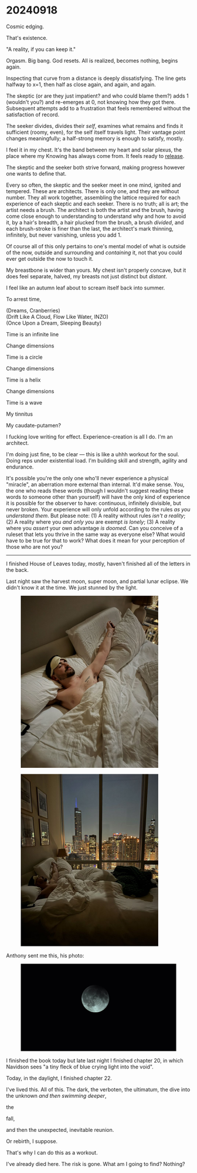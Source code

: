 # 20240918

Cosmic edging.

That's existence.

"A reality, if you can keep it."

Orgasm. Big bang. God resets. All is realized, becomes nothing, begins again.

Inspecting that curve from a distance is deeply dissatisfying. The line gets halfway to x=1, then half as close again, and again, and again.

The skeptic (or are they just impatient? and who could blame them?) adds 1 (wouldn't you?) and re-emerges at 0, not knowing how they got there. Subsequent attempts add to a frustration that feels remembered without the satisfaction of record.

The seeker divides, divides their _self_, examines what remains and finds it sufficient (roomy, even), for the self itself travels light. Their vantage point changes meaningfully; a half-strong memory is enough to satisfy, mostly.

I feel it in my chest. It's the band between my heart and solar plexus, the place where my Knowing has always come from. It feels ready to [release](https://www.youtube.com/watch?v=urzfTvI8I7o).

The skeptic and the seeker both strive forward, making progress however one wants to define that.

Every so often, the skeptic and the seeker meet in one mind, ignited and tempered. These are architects. There is only one, and they are without number. They all work together, assembling the lattice required for each experience of each skeptic and each seeker. There is no truth; all is art; the artist needs a brush. The architect is both the artist and the brush, having come close enough to understanding to understand why and how to avoid it, by a hair's breadth, a hair plucked from the brush, a brush _divided_, and each brush-stroke is finer than the last, the architect's mark thinning, infinitely, but never vanishing, unless you add 1.

Of course all of this only pertains to one's mental model of what is outside of the now, outside and surrounding and _containing_ it, not that you could ever get outside the now to touch it.

My breastbone is wider than yours. My chest isn't properly concave, but it does feel separate, halved, my breasts not just distinct but _distant_.

I feel like an autumn leaf about to scream itself back into summer.

To arrest time,

(Dreams, Cranberries)\
(Drift Like A Cloud, Flow Like Water, INZO)\
(Once Upon a Dream, Sleeping Beauty)

Time is an infinite line

Change dimensions

Time is a circle

Change dimensions

Time is a helix

Change dimensions

Time is a wave

My tinnitus

My caudate-putamen?

I fucking love writing for effect. Experience-creation is all I do. I'm an architect.

I'm doing just fine, to be clear — this is like a uhhh workout for the soul. Doing reps under existential load. I'm building skill and strength, agility and endurance.

It's possible you're the only one who'll never experience a physical "miracle", an aberration more external than internal. It'd make sense. You, the one who reads these words (though I wouldn't suggest reading these words _to_ someone other than yourself) will have the only kind of experience it is possible for the observer to have: continuous, infinitely divisible, but never broken. Your experience will only unfold according to the rules _as you understand them_. But please note: (1) A reality without rules _isn't a reality_; (2) A reality where you _and only you_ are exempt _is lonely_; (3) A reality where you _assert_ your own advantage _is doomed_. Can you conceive of a ruleset that lets you thrive in the same way as everyone else? What would have to be true for that to work? What does it mean for your perception of those who are not you?

***

I finished House of Leaves today, mostly, haven't finished all of the letters in the back.

Last night saw the harvest moon, super moon, and partial lunar eclipse. We didn't know it at the time. We just stunned by the light.

<div><figure><img src="../../.gitbook/assets/460133692_547173571106587_4257858922509966568_n.jpg" alt="" width="375"><figcaption></figcaption></figure> <figure><img src="../../.gitbook/assets/460499015_866257938937903_6894343917485540146_n.jpg" alt="" width="375"><figcaption></figcaption></figure></div>

Anthony sent me this, his photo:

<figure><img src="../../.gitbook/assets/123_1 (1).jpeg" alt=""><figcaption></figcaption></figure>

I finished the book today but late last night I finished chapter 20, in which Navidson sees "a tiny fleck of blue crying light into the void".

Today, in the daylight, I finished chapter 22.

I've lived this. All of this. The dark, the verboten, the ultimatum, the dive into the unknown _and then swimming deeper_,





the

fall,





and then the unexpected, inevitable reunion.

Or rebirth, I suppose.

That's why I can do this as a workout.

I've already died here. The risk is gone. What am I going to find? Nothing?
